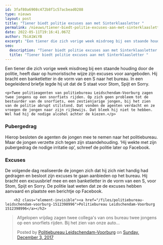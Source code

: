 ```yaml
---
id: 3faf80a6908c472b8f1c57acbead0288
type: nieuws
layout: post
title: "Tiener biedt politie excuses aan met Sinterklaasletter "
permalink: /nieuws/tiener-biedt-politie-excuses-aan-met-sinterklaasletter-/
date: 2022-05-11T19:16:41.067Z
author: 7biA1WiYB
excerpt: "Een tiener die zich vorige week misdroeg bij een staande houding door de politie, heeft daar op humoristische wijze zijn excuses voor aangeboden. Hij bracht een banketletter in de vorm van een S naar het bureau. In een begeleidend briefje legde hij uit dat de S staat voor Stom, Spijt en Sorry.  "
seo:
  description: "Tiener biedt politie excuses aan met Sinterklaasletter "
  title: "Tiener biedt politie excuses aan met Sinterklaasletter "
---
```

Een tiener die zich vorige week misdroeg bij een staande houding door de politie, heeft daar op humoristische wijze zijn excuses voor aangeboden. Hij bracht een banketletter in de vorm van een S naar het bureau. In een begeleidend briefje legde hij uit dat de S staat voor Stom, Spijt en Sorry.  

    <p>Twee politieagenten van politiebureau Leidschendam-Voorburg zagen twee jongens op een snorfiets rijden. Op zich geen probleem tot de bestuurder van de snorfiets, een zestienjarige jongen, bij het zien van de politie abrupt stilstond. Dat vonden de agenten verdacht en ze vroegen de jongen naar zijn rijbewijs. Dat bleek hij niet te hebben. Wel had hij de nodige alcohol achter de kiezen.</p>
<h3>Pubergedrag</h3>
<p>Hierop besloten de agenten de jongen mee te nemen naar het politiebureau. Maar de jongen verzette zich tegen zijn staandehouding. ‘Hij wekte met zijn pubergedrag de nodige irritatie op’, schreef de politie later op Facebook.</p>
<h3>Excuses</h3>
<p>De volgende dag realiseerde de jongen zich dat hij zich niet handig had gedragen en besloot zijn excuses te gaan aanbieden op het bureau. Hij bracht een excuusbrief mee en een banketletter in de vorm van een S, voor Stom, Spijt en Sorry. De politie laat weten dat ze de excuses hebben aanvaard en plaatste een berichtje op Facebook.</p>
<p><div class="media media-element-container media-default"><div id="file-420210" class="file file-document file-text-oembed">

        <h2 class="element-invisible"><a href="/files/politiebureau-leidschendam-voorburg-1512398996">Politiebureau Leidschendam-Voorburg 1512398996</a></h2>
    
  
  <div class="content">
    
<div id="fb-root"></div>
<script async="1" defer="1" crossorigin="anonymous" src="https://connect.facebook.net/en_US/sdk.js#xfbml=1&amp;version=v6.0"></script><div class="fb-post" data-href="https://www.facebook.com/politieleidschendamvoorburg/posts/1498280006886149" data-width="640"><blockquote cite="https://www.facebook.com/politieleidschendamvoorburg/posts/1498280006886149" class="fb-xfbml-parse-ignore"><p>Afgelopen vrijdag zagen twee collega&#039;s van ons bureau twee jongens op een snorfiets rijden. Bij het zien van onze auto...</p>Posted by <a href="https://www.facebook.com/politieleidschendamvoorburg/">Politiebureau Leidschendam-Voorburg</a> on&nbsp;<a href="https://www.facebook.com/politieleidschendamvoorburg/posts/1498280006886149">Sunday, December 3, 2017</a></blockquote></div>  </div>

  
</div>
</div>  
